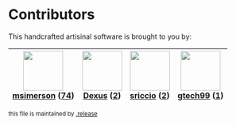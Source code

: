 # Contributors

This handcrafted artisinal software is brought to you by:

| <img height="80" src="https://avatars.githubusercontent.com/u/261635?v=4"><br><a href="https://github.com/msimerson">msimerson</a> (<a href="https://github.com/haraka/haraka-plugin-elasticsearch/commits?author=msimerson">74</a>) | <img height="80" src="https://avatars.githubusercontent.com/u/1674289?v=4"><br><a href="https://github.com/Dexus">Dexus</a> (<a href="https://github.com/haraka/haraka-plugin-elasticsearch/commits?author=Dexus">2</a>) | <img height="80" src="https://avatars.githubusercontent.com/u/5239282?v=4"><br><a href="https://github.com/sriccio">sriccio</a> (<a href="https://github.com/haraka/haraka-plugin-elasticsearch/commits?author=sriccio">2</a>) | <img height="80" src="https://avatars.githubusercontent.com/u/15035337?v=4"><br><a href="https://github.com/gtech99">gtech99</a> (<a href="https://github.com/haraka/haraka-plugin-elasticsearch/commits?author=gtech99">1</a>) |
| :----------------------------------------------------------------------------------------------------------------------------------------------------------------------------------------------------------------------------------: | :----------------------------------------------------------------------------------------------------------------------------------------------------------------------------------------------------------------------: | :----------------------------------------------------------------------------------------------------------------------------------------------------------------------------------------------------------------------------: | :-----------------------------------------------------------------------------------------------------------------------------------------------------------------------------------------------------------------------------: |

<sub>this file is maintained by [.release](https://github.com/msimerson/.release)</sub>
